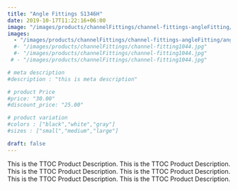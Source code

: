 ```yaml
---
title: "Angle Fittings S1346H"
date: 2019-10-17T11:22:16+06:00
image: "/images/products/channelFittings/channel-fittings-angleFitting/anglefittingsS1346H(FM1346).png"
images: 
  - "/images/products/channelFittings/channel-fittings-angleFitting/anglefittingsS1346H(FM1346).png"
  #- "/images/products/channelFittings/channel-fitting1044.jpg"
  #- "/images/products/channelFittings/channel-fitting1044.jpg"
 # - "/images/products/channelFittings/channel-fitting1044.jpg"

# meta description
#description : "this is meta description"

# product Price
#price: "30.00"
#discount_price: "25.00"

# product variation
#colors : ["black","white","gray"]
#sizes : ["small","medium","large"]

draft: false
---
```


This is the TTOC Product Description. This is the TTOC Product Description. This is the TTOC Product Description. This is the TTOC Product Description. This is the TTOC Product Description. This is the TTOC Product Description. 